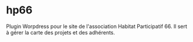 # hp66
Plugin Worpdress pour le site de l'association Habitat Participatif 66. Il sert à gérer la carte des projets et des adhérents.

